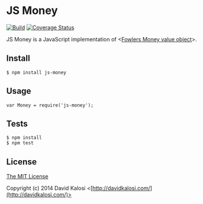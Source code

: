 # JS Money

[![Build](https://travis-ci.org/davidkalosi/js-money.png)](https://travis-ci.org/davidkalosi/js-money)
[![Coverage Status](https://img.shields.io/coveralls/davidkalosi/js-money.svg)](https://coveralls.io/r/davidkalosi/js-money)

JS Money is a JavaScript implementation of <[Fowlers Money value object](http://martinfowler.com/eaaCatalog/money.html)>.

## Install

    $ npm install js-money

## Usage

    var Money = require('js-money');
    
## Tests

    $ npm install
    $ npm test

## License

[The MIT License](http://opensource.org/licenses/MIT)

Copyright (c) 2014 David Kalosi <[http://davidkalosi.com/](http://davidkalosi.com/)>